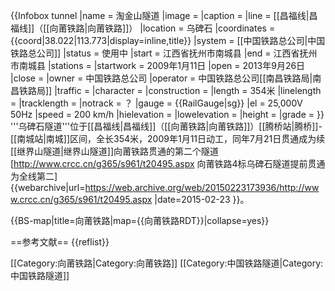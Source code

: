 {{Infobox tunnel
|name         = 淘金山隧道
|image        = 
|caption      = 
|line         = [[昌福线|昌福线]]（[[向莆铁路|向莆铁路]]）
|location     = 乌碑石
|coordinates  =  {{coord|38.022|113.773|display=inline,title}}
|system       = [[中国铁路总公司|中国铁路总公司]]
|status       = 使用中
|start        = 江西省抚州市南城县
|end          = 江西省抚州市南城县
|stations     = 
|startwork    = 2009年1月11日
|open         = 2013年9月26日
|close        = 
|owner        = 中国铁路总公司
|operator     = 中国铁路总公司[[南昌铁路局|南昌铁路局]]
|traffic      = 
|character    = 
|construction =
|length       = 354米
|linelength   = 
|tracklength  = 
|notrack      = ？
|gauge        = {{RailGauge|sg}}
|el           = 25,000V 50Hz
|speed        = 200 km/h
|hielevation  = 
|lowelevation = 
|height       = 
|grade        = 
}}
'''乌碑石隧道'''位于[[昌福线|昌福线]]（[[向莆铁路|向莆铁路]]）[[腾桥站|腾桥]]-[[南城站|南城]]区间，全长354米，2009年1月11日动工，同年7月21日贯通成为续[[继界山隧道|继界山隧道]]向莆铁路贯通的第二个隧道<ref>[http://www.crcc.cn/g365/s961/t20495.aspx 向莆铁路4标乌碑石隧道提前贯通为全线第二] {{webarchive|url=https://web.archive.org/web/20150223173936/http://www.crcc.cn/g365/s961/t20495.aspx |date=2015-02-23 }}</ref>。

{{BS-map|title=向莆铁路|map={{向莆铁路RDT}}|collapse=yes}}

==参考文献==
{{reflist}}

[[Category:向莆铁路|Category:向莆铁路]]
[[Category:中国铁路隧道|Category:中国铁路隧道]]